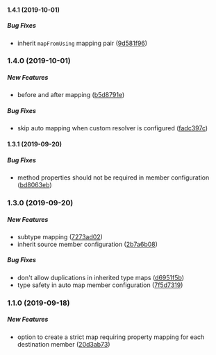 #### 1.4.1 (2019-10-01)

##### Bug Fixes

*  inherit `mapFromUsing` mapping pair ([9d581f96](https://github.com/DynamicMapper/DynamicMapper/commit/9d581f96c16669e4ad558cf525e38d0910274f33))

### 1.4.0 (2019-10-01)

##### New Features

*  before and after mapping ([b5d8791e](https://github.com/DynamicMapper/DynamicMapper/commit/b5d8791e229bf1bb8a76ad8cab3f384717a9e743))

##### Bug Fixes

*  skip auto mapping when custom resolver is configured ([fadc397c](https://github.com/DynamicMapper/DynamicMapper/commit/fadc397c5e7357b501728d4a8c9f578d302d28fb))

#### 1.3.1 (2019-09-20)

##### Bug Fixes

*  method properties should not be required in member configuration ([bd8063eb](https://github.com/DynamicMapper/DynamicMapper/commit/bd8063eb14241fab062f7b6e20ea89528525d499))

### 1.3.0 (2019-09-20)

##### New Features

*  subtype mapping ([7273ad02](https://github.com/DynamicMapper/DynamicMapper/commit/7273ad028eedfbfb7aea974d6aa88e2d4fb2d931))
*  inherit source member configuration ([2b7a6b08](https://github.com/DynamicMapper/DynamicMapper/commit/2b7a6b08aa40d849df3b9949828e4ff4722c6179))

##### Bug Fixes

*  don't allow duplications in inherited type maps ([d6951f5b](https://github.com/DynamicMapper/DynamicMapper/commit/d6951f5b288c01e8957111bae2ad669f6511f02d))
*  type safety in auto map member configuration ([7f5d7319](https://github.com/DynamicMapper/DynamicMapper/commit/7f5d73194acf6840320c26f7c2db031a842e30e2))

### 1.1.0 (2019-09-18)

##### New Features

*  option to create a strict map requiring property mapping for each destination member ([20d3ab73](https://github.com/DynamicMapper/DynamicMapper/commit/20d3ab73a42a7b3178f2cba34df3e136d950cd6d))

